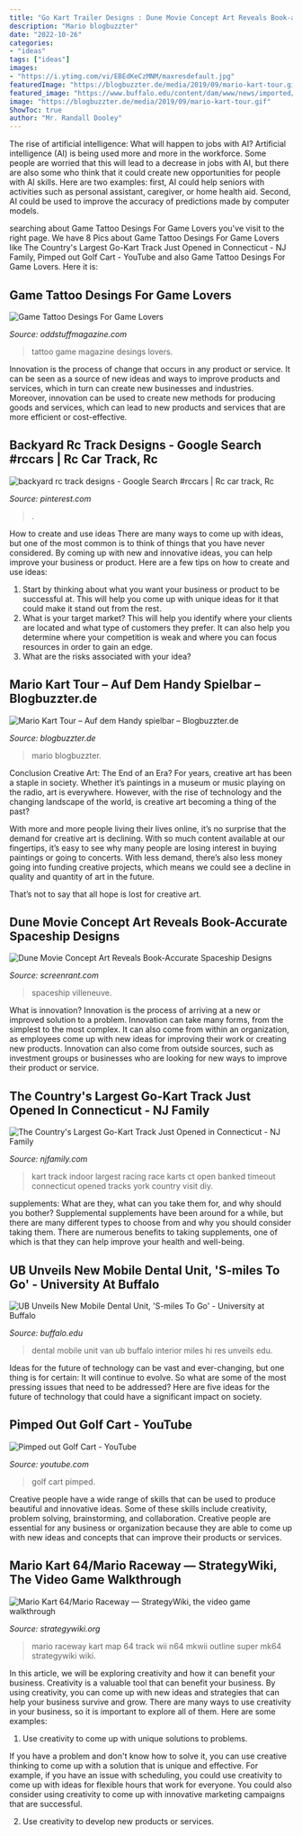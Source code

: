 ```yaml
---
title: "Go Kart Trailer Designs : Dune Movie Concept Art Reveals Book-accurate Spaceship Designs"
description: "Mario blogbuzzter"
date: "2022-10-26"
categories:
- "ideas"
tags: ["ideas"]
images:
- "https://i.ytimg.com/vi/EBEdKeCzMNM/maxresdefault.jpg"
featuredImage: "https://blogbuzzter.de/media/2019/09/mario-kart-tour.gif"
featured_image: "https://www.buffalo.edu/content/dam/www/news/imported/hires/Dental-unit2.jpg"
image: "https://blogbuzzter.de/media/2019/09/mario-kart-tour.gif"
ShowToc: true
author: "Mr. Randall Dooley"
---
```



The rise of artificial intelligence: What will happen to jobs with AI?
Artificial intelligence (AI) is being used more and more in the workforce. Some people are worried that this will lead to a decrease in jobs with AI, but there are also some who think that it could create new opportunities for people with AI skills. Here are two examples: first, AI could help seniors with activities such as personal assistant, caregiver, or home health aid. Second, AI could be used to improve the accuracy of predictions made by computer models.

	

		
searching about Game Tattoo Desings For Game Lovers you've visit to the right page. We have 8 Pics about Game Tattoo Desings For Game Lovers like The Country&#039;s Largest Go-Kart Track Just Opened in Connecticut - NJ Family, Pimped out Golf Cart - YouTube and also Game Tattoo Desings For Game Lovers. Here it is:
		
    
## Game Tattoo Desings For Game Lovers

<img loading=lazy src="http://oddstuffmagazine.com/wp-content/uploads/2013/08/Games-Tattoos-33-513x800.jpg" onerror="this.onerror=null;this.src='https://tse3.mm.bing.net/th?id=OIP.Ben2LNwEn-87XUSMDPCAWwHaLj&amp;pid=15.1';" alt="Game Tattoo Desings For Game Lovers">

_Source: oddstuffmagazine.com_

>tattoo game magazine desings lovers. 

	

Innovation is the process of change that occurs in any product or service. It can be seen as a source of new ideas and ways to improve products and services, which in turn can create new businesses and industries. Moreover, innovation can be used to create new methods for producing goods and services, which can lead to new products and services that are more efficient or cost-effective.

    
## Backyard Rc Track Designs - Google Search #rccars | Rc Car Track, Rc

<img loading=lazy src="https://i.pinimg.com/736x/8d/c3/02/8dc302678b9ae86697f3253a0eed372f.jpg" onerror="this.onerror=null;this.src='https://tse1.mm.bing.net/th?id=OIP.72FbOrMBLpzBgxKOjc84iAHaEi&amp;pid=15.1';" alt="backyard rc track designs - Google Search #rccars | Rc car track, Rc">

_Source: pinterest.com_

>. 

	

How to create and use ideas
There are many ways to come up with ideas, but one of the most common is to think of things that you have never considered. By coming up with new and innovative ideas, you can help improve your business or product. Here are a few tips on how to create and use ideas: 
1. Start by thinking about what you want your business or product to be successful at. This will help you come up with unique ideas for it that could make it stand out from the rest. 
2. What is your target market? This will help you identify where your clients are located and what type of customers they prefer. It can also help you determine where your competition is weak and where you can focus resources in order to gain an edge. 
3. What are the risks associated with your idea?

    
## Mario Kart Tour – Auf Dem Handy Spielbar – Blogbuzzter.de

<img loading=lazy src="https://blogbuzzter.de/media/2019/09/mario-kart-tour.gif" onerror="this.onerror=null;this.src='https://tse4.mm.bing.net/th?id=OIP.MkS8d8xt9szyAFpAhcD6OAHaE7&amp;pid=15.1';" alt="Mario Kart Tour – Auf dem Handy spielbar – Blogbuzzter.de">

_Source: blogbuzzter.de_

>mario blogbuzzter. 

	

Conclusion
Creative Art: The End of an Era?
For years, creative art has been a staple in society. Whether it’s paintings in a museum or music playing on the radio, art is everywhere. However, with the rise of technology and the changing landscape of the world, is creative art becoming a thing of the past?

With more and more people living their lives online, it’s no surprise that the demand for creative art is declining. With so much content available at our fingertips, it’s easy to see why many people are losing interest in buying paintings or going to concerts. With less demand, there’s also less money going into funding creative projects, which means we could see a decline in quality and quantity of art in the future.

That’s not to say that all hope is lost for creative art.

    
## Dune Movie Concept Art Reveals Book-Accurate Spaceship Designs

<img loading=lazy src="https://static2.srcdn.com/wordpress/wp-content/uploads/2020/09/Dune-movie-concept-art-ships-2.jpg" onerror="this.onerror=null;this.src='https://tse3.mm.bing.net/th?id=OIP.z8m23s8G7NbgNpKIEIMB3QHaDt&amp;pid=15.1';" alt="Dune Movie Concept Art Reveals Book-Accurate Spaceship Designs">

_Source: screenrant.com_

>spaceship villeneuve. 

	

What is innovation?
Innovation is the process of arriving at a new or improved solution to a problem. Innovation can take many forms, from the simplest to the most complex. It can also come from within an organization, as employees come up with new ideas for improving their work or creating new products. Innovation can also come from outside sources, such as investment groups or businesses who are looking for new ways to improve their product or service.

    
## The Country&#039;s Largest Go-Kart Track Just Opened In Connecticut - NJ Family

<img loading=lazy src="https://s3.amazonaws.com/njfamily-images/wp-content/uploads/2019/02/naskart2.jpg" onerror="this.onerror=null;this.src='https://tse3.mm.bing.net/th?id=OIP.YTh7hZl_83ERRbcbekaNDQHaEK&amp;pid=15.1';" alt="The Country&#039;s Largest Go-Kart Track Just Opened in Connecticut - NJ Family">

_Source: njfamily.com_

>kart track indoor largest racing race karts ct open banked timeout connecticut opened tracks york country visit diy. 

	

supplements: What are they, what can you take them for, and why should you bother?
Supplemental supplements have been around for a while, but there are many different types to choose from and why you should consider taking them. There are numerous benefits to taking supplements, one of which is that they can help improve your health and well-being.

    
## UB Unveils New Mobile Dental Unit, &#039;S-miles To Go&#039; - University At Buffalo

<img loading=lazy src="https://www.buffalo.edu/content/dam/www/news/imported/hires/Dental-unit2.jpg" onerror="this.onerror=null;this.src='https://tse3.mm.bing.net/th?id=OIP.ISNzlh9YzVRuF-6qhLfM3AHaE8&amp;pid=15.1';" alt="UB Unveils New Mobile Dental Unit, &#039;S-miles To Go&#039; - University at Buffalo">

_Source: buffalo.edu_

>dental mobile unit van ub buffalo interior miles hi res unveils edu. 

	

Ideas for the future of technology can be vast and ever-changing, but one thing is for certain: It will continue to evolve. So what are some of the most pressing issues that need to be addressed? Here are five ideas for the future of technology that could have a significant impact on society.

    
## Pimped Out Golf Cart - YouTube

<img loading=lazy src="https://i.ytimg.com/vi/EBEdKeCzMNM/maxresdefault.jpg" onerror="this.onerror=null;this.src='https://tse2.mm.bing.net/th?id=OIP.UojMvndFHNbXnjPa4Pw0WQHaEK&amp;pid=15.1';" alt="Pimped out Golf Cart - YouTube">

_Source: youtube.com_

>golf cart pimped. 

	

Creative people have a wide range of skills that can be used to produce beautiful and innovative ideas. Some of these skills include creativity, problem solving, brainstorming, and collaboration. Creative people are essential for any business or organization because they are able to come up with new ideas and concepts that can improve their products or services.

    
## Mario Kart 64/Mario Raceway — StrategyWiki, The Video Game Walkthrough

<img loading=lazy src="https://cdn.wikimg.net/en/strategywiki/images/3/31/MK64_Mario_Raceway_Map.jpg" onerror="this.onerror=null;this.src='https://tse1.mm.bing.net/th?id=OIP.aflW87tMH61z3cxbYEYrhQHaHS&amp;pid=15.1';" alt="Mario Kart 64/Mario Raceway — StrategyWiki, the video game walkthrough">

_Source: strategywiki.org_

>mario raceway kart map 64 track wii n64 mkwii outline super mk64 strategywiki wiki. 

	

In this article, we will be exploring creativity and how it can benefit your business.
Creativity is a valuable tool that can benefit your business. By using creativity, you can come up with new ideas and strategies that can help your business survive and grow. There are many ways to use creativity in your business, so it is important to explore all of them. Here are some examples:
1. Use creativity to come up with unique solutions to problems.

If you have a problem and don't know how to solve it, you can use creative thinking to come up with a solution that is unique and effective. For example, if you have an issue with scheduling, you could use creativity to come up with ideas for flexible hours that work for everyone. You could also consider using creativity to come up with innovative marketing campaigns that are successful.

2. Use creativity to develop new products or services.

